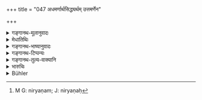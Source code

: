 +++
title = "047 अधमर्णार्थसिद्ध्यर्थम् उत्तमर्णेन"

+++

<details><summary>गङ्गानथ-मूलानुवादः</summary>

On being prayed by the creditor for the recovery of money from the debtor, he shall make the debtor pay to the creditor the money proved to be due.—(47)
</details>

<details><summary>मेधातिथिः</summary>

"सोपचयं कालान्तरे दास्यामि" इति यो धनम् अन्यस्माद् गृह्णाति सो **ऽधर्मर्णः** । यस् तु "सोपचयं प्रत्यादास्यामि" इति प्रयुङ्क्ते स **उत्तमर्णः** । संबन्धिशब्धाव् एतौ । अधमर्णस्यार्थः । **अर्थो** धनं प्रकरणाद् यद् एवोत्तमर्णाय देयं तद् एवोच्यते । तस्य **सिद्धिर्** उत्तमर्णं प्रति निर्याणम्[^१८६] । द्वितीयो ऽर्थशब्दः प्रयोजनवचनः । अयं समुदायार्थः । उत्तमर्णेन यदा राजा **चोदितो** भवत्य् अधमर्णेन यो गृहीतो ऽर्थः स मे सिद्ध्यतु, दापयतु, भवान्, राजा  त्व् अधमर्णात् तदा **दापयेद् धनिकस्यार्थम्** । धनम् अस्यास्तीति **धनिकः** । उत्तमर्ण एव च प्रसिद्ध्या धनिक उच्यते । **दापयेद्** इति संबन्धाच् चतुर्थी प्राप्ता । सा त्व् अपूर्णत्वात् संप्रदानभावस्य न कृता । यथा घ्नतः पृष्ठं ददाति, रजकस्य वस्त्रं ददातीति । न ह्य् अत्र मुख्यो ददात्यर्थः । इहाप्य् उभयोः स्वत्वस्य भावाद् उभयोः स्वत्वाभावाद् अपरिपूर्णो ददातीत्यर्थः ।


[^१८६]:
     M G: niryaṇam; J: niryaṇaḥ

किम् उत्तमर्णवचनाद् एवासौ दापयितव्यः । नेत्य् आह- **विभावितम्** इति । यदा निश्चितेन प्रमाणेन धारयतीति प्रतिपद्यते । अथ वा **विभावितः** स्वयं प्रतिपन्नः । यतो विप्रतिपन्नस्य वक्ष्यति "अपह्नवे ऽधमर्णस्य" (म्ध् ८.५२) इति । कथं पुनः स्वयं प्रतिपन्नो विभावित इत्य् उच्यते । नैष दोषः । विस्मरणे स्वहस्तलेख्यादिना स्वयं प्रतिपन्नश् च भवति । विभावितश् चाप्रतिपन्नश् च जानानो ऽपि मिथ्याप्रतिपन्नः ॥ ८.४७ ॥
</details>

<details><summary>गङ्गानथ-भाष्यानुवादः</summary>

The rules that are applicable to all suits in common having been described, the author now proceeds to lay down those relating specifically to each of the several kinds of suits.

The man who receives money from another person on the understanding that at some other time he would re-pay it with interest is called the ‘*debtor*’; and he who lends the money on the understanding that he is doing it with a view to being repaid with interest is called the ‘*creditor*.’ These two are relative terms.

‘*Money from the debtor*’;—from the context it is clear that this phrase stands for what is due to the creditor; and the ‘*recovery*’ of this means its repayment to the creditor. The second ‘*artha*’ stands for
*purpose*, ‘for.’ Thus the meaning of the whole is that—‘when the king
is prayed—petitioned to—by the creditor to the effect that he may be pleased to make the debtor repay what he had borrowed from him,—then the King *shall make the debtor pay the money to the creditor*.’

‘*Dhanika*’ is *one who has money*; and it is the creditor who is called, in ordinary parlance, ‘*Dhanika*.’ In view of the verb ‘*make to pay*.’—the right case-ending to use would have been the Dative, yeṭ iṭ has not been used, because the man has not yet become the actual
*recipient*. We have similar usage in such expressions as ‘*ghnataḥ
pṛṣṭham dadati*’ (the man offers his back to the striker), ‘*rajakasya rastram dadāli*’ (makes over the clothes to the washerman); in neither of these cases have we the Dative ending, because there is no transference of ownership; and in the absence of such transference, the act of *giving* is not completed.

The question arising as to whether the King is to make the debtor pay simply because the creditor says it is his due, the answer is *no*,—he shall make him pay only what is *proved to be due*;—*i.e*., only when the King has assured himself, by indubitable proof, that, the man does really owe the amount; or ‘*vibhāvitam*’ may be taken to mean ‘admitted’; since the method to be employed regarding *disputed* debts is going to be laid down below, under verse 52.

“But how can ‘*vibhāvita*’ mean *admitted?*”

There is no force in this objection; it is quite possible that he may have forgotten about the debt, but on being shown his own writing (on the deed), he comes to admit it himself; so that though he did not admit it before, he comes to admit it afterwards; or it. may he that even though knowing all along that he did borrow the money, he might dissemble in the beginning (before the producing of the document).—(47)
</details>

<details><summary>गङ्गानथ-टिप्पन्यः</summary>

This verse is quoted in *Vivādaratnākara* (p. 76), which adds the
following explanation;—‘when the debtor has received something,—and the
creditor approaches the king for the recovery of that, then the king
should have the creditor’s dues paid to him by the debtor;—if it is
*adhamarṇavibhāvitam*, that is, if it is proved by the creditor that the
amount claimed is really due from the debtor’;—and in *Kṛtyakalpataru*
(80b).

The clear meaning, specially in view of verse 51, appears to be ‘if the
debt is *admitted by the debtor*.’
</details>

<details><summary>गङ्गानथ-तुल्य-वाक्यानि</summary>

*Viṣṇu* (6.20-22).—‘If a creditor sues before the King and fully proves
bis demand, the debtor shall pay as fine to the King a tenth part of the
sum proved. The creditor, having received the sum due, shall pay a
twentieth part of it. If the whole demand has been contested by the
debtor, and even a part of it only has been proved against him, he must
pay the whole.’

*Matsyapurāṇa* (Rājadharma, 227.4),—‘The man who, having received a
loan, does not repay it in due course, should be compelled to repay it,
and should also he fined the first amercement.’
</details>

<details><summary>भारुचिः</summary>

अधमः ऋणे **अधर्मर्णः** । को ऽसौ । गृहीता । कस्य हेतोः । येनासौ तद् ऋणं सोपचयं प्रतिदेयं परिगृह्णाति, अशक्यसंशोध्यं बहुक्लेशं च । दाता तूत्तमर्णः । येनासौ सोपचयं प्रत्यादेयं ददाति । अतश् चोत्तम ऋणे दीयमाने भवति । एवं च सति कालेन द्विगुणीभूते अद्विगुणीभूते वा यदाधमर्णो याच्यमानस् तद्धर्नं न ददाति तदा तस्य सिद्ध्यर्थम् उत्तमर्णेन चोदितो राजा धनिकस्यार्थं दापयेद् अधमर्णाद् अधमर्णं वा । सामान्यो ऽयं व्यवहारनिर्देशः ॥ ८.४७ ॥
</details>

<details><summary>Bühler</summary>

047	When a creditor sues (before the king) for the recovery of money from a debtor, let him make the debtor pay the sum which the creditor proves (to be due).
</details>
